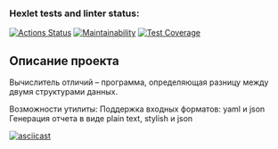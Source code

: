 ### Hexlet tests and linter status:
[![Actions Status](https://github.com/alexMAG576/java-project-71/actions/workflows/hexlet-check.yml/badge.svg)](https://github.com/alexMAG576/java-project-71/actions)
[![Maintainability](https://api.codeclimate.com/v1/badges/91e21e1d260693048c4b/maintainability)](https://codeclimate.com/github/alexMAG576/java-project-71/maintainability)
[![Test Coverage](https://api.codeclimate.com/v1/badges/91e21e1d260693048c4b/test_coverage)](https://codeclimate.com/github/alexMAG576/java-project-71/test_coverage)
## Описание проекта

Вычислитель отличий – программа, определяющая разницу между двумя структурами данных.

Возможности утилиты:
Поддержка входных форматов: yaml и json
Генерация отчета в виде plain text, stylish и json

[![asciicast](https://asciinema.org/a/8CGAIWhHadCphKgEdIMXPiVeQ.svg)](https://asciinema.org/a/8CGAIWhHadCphKgEdIMXPiVeQ)